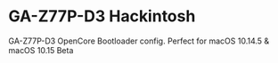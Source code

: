 # GA-Z77P-D3 Hackintosh
GA-Z77P-D3 OpenCore Bootloader config. Perfect for macOS 10.14.5 & macOS 10.15 Beta
